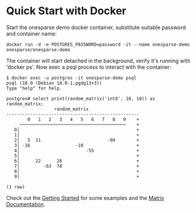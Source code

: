 # Quick Start with Docker

Start the onesparse demo docker container, substitute suitable
password and container name:

```
docker run -d -e POSTGRES_PASSWORD=password -it --name onesparse-demo onesparse/onesparse:demo
```

The container will start detached in the background, verify it's
running with 'docker ps'.  Now exec a psql process to interact with
the container:

```
$ docker exec -u postgres -it onesparse-demo psql
psql (18.0 (Debian 18.0-1.pgdg13+3))
Type "help" for help.

postgres# select print(random_matrix('int8', 10, 10)) as random_matrix;
                  random_matrix
--------------------------------------------------
        0   1   2   3   4   5   6   7   8   9    +
     ────────────────────────────────────────    +
   0│                                            +
   1│                                            +
   2│   5  11                         -99        +
   3│ -16                 -10                    +
   4│                         -55                +
   5│                                            +
   6│      22      26                            +
   7│         -63  78                            +
   8│                                            +
   9│                                            +
 
(1 row)
```

Check out the [Getting Started](test_examples_header.md) for some
examples and the [Matrix Documentation](test_matrix_header.md).  
